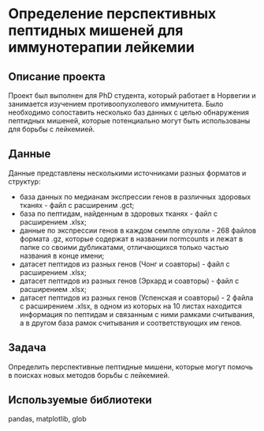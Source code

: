 # Определение перспективных пептидных мишеней для иммунотерапии лейкемии

## Описание проекта

Проект был выполнен для PhD студента, который работает в Норвегии и занимается изучением противоопухолевого иммунитета. Было необходимо сопоставить несколько баз данных с целью обнаружения пептидных мишеней, которые потенциально могут быть использованы для борьбы с лейкемией.

## Данные
Данные представлены несколькими источниками разных форматов и структур:
* база данных по медианам экспрессии генов в различных здоровых тканях - файл с расширеним .gct;
* база по пептидам, найденным в здоровых тканях - файл с расширением .xlsx;
* данные по экспрессии генов в каждом семпле опухоли - 268 файлов формата .gz, которые содержат в названии normcounts и лежат в папке со своими дубликатами, отличающихся только частью названия в конце имени;
* датасет пептидов из разных генов (Чонг и соавторы) - файл с расширением .xlsx;
* датасет пептидов из разных генов (Эрхард и соавторы) - файл с расширением .xlsx;
* датасет пептидов из разных генов (Успенская и соавторы) - 2 файла с расширением .xlsx, в одном из которых на 10 листах находится информация по пептидам и связанным с ними рамками считывания, а в другом база рамок считывания и соответствующих им генов.
## Задача
Определить перспективные пептидные мишени, которые могут помочь в поисках новых методов борьбы с лейкемией.

## Используемые библиотеки
pandas, matplotlib, glob
